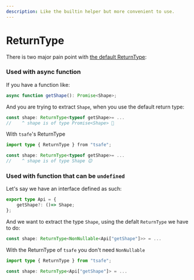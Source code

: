 ```yaml
---
description: Like the builtin helper but more convenient to use.
---
```


# ReturnType

There is two major pain point with  [the default ReturnType](https://www.typescriptlang.org/docs/handbook/utility-types.html#returntypetype):

### Used with async function

If you have a function like:

```typescript
async function getShape(): Promise<Shape>;
```

And you are trying to extract `Shape`, when you use the default return type:

```typescript
const shape: ReturnType<typeof getShape>= ...
//    ^ shape is of type Promise<Shape> 😤
```

With `tsafe`'s ReturnType

```typescript
import type { ReturnType } from "tsafe";

const shape: ReturnType<typeof getShape>= ...
//    ^ shape is of type Shape 😊
```

### Used with function that can be `undefined`

Let's say we have an interface defined as such:

```typescript
export type Api = {
    getShape?: ()=> Shape;
};
```

And we want to extract the type `Shape`, using the defalt `ReturnType` we have to do:

```typescript
const shape: ReturnType<NonNullable<Api["getShape"]>> = ...
```

With the ReturnType of `tsafe` you don't need `NonNullable`

```typescript
import type { ReturnType } from "tsafe";

const shape: ReturnType<Api["getShape"]> = ...
```


